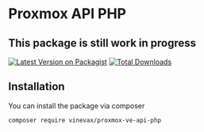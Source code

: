 # Proxmox API PHP

## This package is still work in progress

[![Latest Version on Packagist](https://img.shields.io/packagist/v/vinevax/proxmox-ve-api-php.svg?style=flat-square)](https://packagist.org/packages/vinevax/proxmox-ve-api-php)
[![Total Downloads](https://img.shields.io/packagist/dt/vinevax/proxmox-ve-api-php?style=flat-square)](https://packagist.org/packages/vinevax/proxmox-ve-api-php)

## Installation
You can install the package via composer
```bash
composer require vinevax/proxmox-ve-api-php
```
